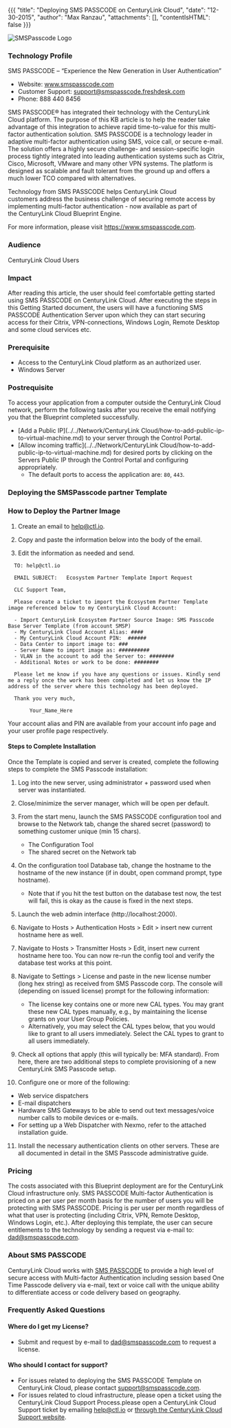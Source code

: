 ﻿{{{
  "title": "Deploying SMS PASSCODE on CenturyLink Cloud",
  "date": "12-30-2015",
  "author": "Max Ranzau",
  "attachments": [],
  "contentIsHTML": false
}}}

![SMSPasscode Logo](../../images/smspasscode_logo.png)

### Technology Profile
SMS PASSCODE – “Experience the New Generation in User Authentication”
* Website: www.smspasscode.com
* Customer Support: support@smspasscode.freshdesk.com
* Phone: 888 440 8456

SMS PASSCODE® has integrated their technology with the CenturyLink Cloud platform. The purpose of this KB article is to help the reader take advantage of this integration to achieve rapid time-to-value for this multi-factor authentication solution. SMS PASSCODE is a technology leader in adaptive multi-factor authentication using SMS, voice call, or secure e-mail. The solution offers a highly secure challenge- and session-specific login process tightly integrated into leading authentication systems such as Citrix, Cisco, Microsoft, VMware and many other VPN systems. The platform is designed as scalable and fault tolerant from the ground up and offers a much lower TCO compared with alternatives.

Technology from SMS PASSCODE helps CenturyLink Cloud customers address the business challenge of securing remote access by implementing multi-factor authentication - now available as part of the CenturyLink Cloud Blueprint Engine.

For more information, please visit https://www.smspasscode.com.

### Audience
CenturyLink Cloud Users

### Impact
After reading this article, the user should feel comfortable getting started using SMS PASSCODE on CenturyLink Cloud. After executing the steps in this Getting Started document, the users will have a functioning SMS PASSCODE Authentication Server upon which they can start securing access for their Citrix, VPN-connections, Windows Login, Remote Desktop and some cloud services etc.

### Prerequisite
* Access to the CenturyLink Cloud platform as an authorized user.
* Windows Server

### Postrequisite
To access your application from a computer outside the CenturyLink Cloud network, perform the following tasks after you receive the email notifying you that the Blueprint completed successfully.
* [Add a Public IP](../../Network/CenturyLink Cloud/how-to-add-public-ip-to-virtual-machine.md) to your server through the Control Portal.
* [Allow incoming traffic](../../Network/CenturyLink Cloud/how-to-add-public-ip-to-virtual-machine.md) for desired ports by clicking on the Servers Public IP through the Control Portal and configuring appropriately.
  * The default ports to access the application are: `80`, `443`.

### Deploying the SMSPasscode partner Template
### How to Deploy the Partner Image
1. Create an email to help@ctl.io.

2. Copy and paste the information below into the body of the email.

3. Edit the information as needed and send.

```
  TO: help@ctl.io

  EMAIL SUBJECT:   Ecosystem Partner Template Import Request

  CLC Support Team,

  Please create a ticket to import the Ecosystem Partner Template image referenced below to my CenturyLink Cloud Account:

  - Import CenturyLink Ecosystem Partner Source Image: SMS Passcode Base Server Template (from account SMSP)
  - My CenturyLink Cloud Account Alias: ####
  - My CenturyLink Cloud Account PIN:  ######
  - Data Center to import image to: ###
  - Server Name to import image as: ##########
  - VLAN in the account to add the Server to: ########
  - Additional Notes or work to be done: ########

  Please let me know if you have any questions or issues. Kindly send me a reply once the work has been completed and let us know the IP address of the server where this technology has been deployed.

  Thank you very much,

	   Your_Name_Here
```

Your account alias and PIN are available from your account info page and your user profile page respectively.

#### Steps to Complete Installation
Once the Template is copied and server is created, complete the following steps to complete the SMS Passcode installation:
1. Log into the new server, using administrator + password used when server was instantiated.

2. Close/minimize the server manager, which will be open per default.

3. From the start menu, launch the SMS PASSCODE configuration tool and browse to the Network tab, change the shared secret (password) to something customer unique (min 15 chars).
   * The Configuration Tool
   * The shared secret on the Network tab

4. On the configuration tool Database tab, change the hostname to the hostname of the new instance (if in doubt, open command prompt, type hostname).
   * Note that if you hit the test button on the database test now, the test will fail, this is okay as the cause is fixed in the next steps.

5. Launch the web admin interface (http://localhost:2000).

6. Navigate to Hosts > Authentication Hosts > Edit > insert new current hostname here as well.

7. Navigate to Hosts > Transmitter Hosts > Edit, insert new current hostname here too. You can now re-run the config tool and verify the database test works at this point.

8. Navigate to Settings > License and paste in the new license number (long hex string) as received from SMS Passcode corp. The console will (depending on issued license) prompt for the following information:
   * The license key contains one or more new CAL types. You may grant these new CAL types manually, e.g., by maintaining the license grants on your User Group Policies.
   * Alternatively, you may select the CAL types below, that you would like to grant to all users immediately. Select the CAL types to grant to all users immediately.

9. Check all options that apply (this will typically be: MFA standard).
   From here, there are two additional steps to complete provisioning of a new CenturyLink SMS Passcode setup.

10. Configure one or more of the following:
   * Web service dispatchers
   * E-mail dispatchers
   * Hardware SMS Gateways to be able to send out text messages/voice number calls to mobile devices or e-mails.
   * For setting up a Web Dispatcher with Nexmo, refer to the attached installation guide.

11. Install the necessary authentication clients on other servers. These are all documented in detail in the SMS Passcode administrative guide.

### Pricing
The costs associated with this Blueprint deployment are for the CenturyLink Cloud infrastructure only. SMS PASSCODE Multi-factor Authentication is priced on a per user per month basis for the number of users you will be protecting with SMS PASSCODE. Pricing is per user per month regardless of what that user is protecting (including Citrix, VPN, Remote Desktop, Windows Login, etc.). After deploying this template, the user can secure entitlements to the technology by sending a request via e-mail to: dad@smspasscode.com.

### About SMS PASSCODE
CenturyLink Cloud works with [SMS PASSCODE](https://www.smspasscode.com) to provide a high level of secure access with Multi-factor Authentication including session based One Time Passcode delivery via e-mail, text or voice call with the unique ability to differentiate access or code delivery based on geography.

### Frequently Asked Questions

#### Where do I get my License?
* Submit and request by e-mail to dad@smspasscode.com to request a license.

#### Who should I contact for support?
* For issues related to deploying the SMS PASSCODE Template on CenturyLink Cloud, please contact support@smspasscode.com.
* For issues related to cloud infrastructure, please open a ticket using the CenturyLink Cloud Support Process.please open a CenturyLink Cloud Support ticket by emailing [help@ctl.io](mailto:help@ctl.io) or [through the CenturyLink Cloud Support website](https://t3n.zendesk.com/tickets/new).

